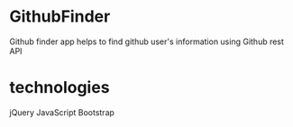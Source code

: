 # GithubFinder
Github finder app helps to find github user's information using Github rest API

# technologies

jQuery
JavaScript
Bootstrap
